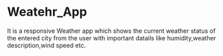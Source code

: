 # Weatehr_App
It is a responsive Weather app which shows the current weather status of the entered city from the user with important datails like humidity,weather description,wind speed etc.
